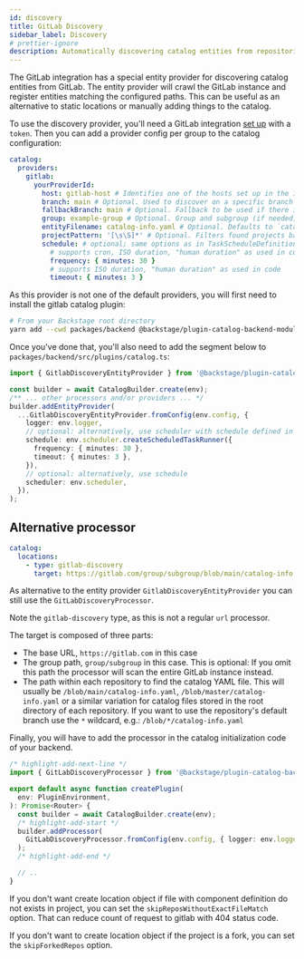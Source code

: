 ```yaml
---
id: discovery
title: GitLab Discovery
sidebar_label: Discovery
# prettier-ignore
description: Automatically discovering catalog entities from repositories in GitLab
---
```


The GitLab integration has a special entity provider for discovering catalog
entities from GitLab. The entity provider will crawl the GitLab instance and register
entities matching the configured paths. This can be useful as an alternative to
static locations or manually adding things to the catalog.

To use the discovery provider, you'll need a GitLab integration
[set up](locations.md) with a `token`. Then you can add a provider config per group
to the catalog configuration:

```yaml
catalog:
  providers:
    gitlab:
      yourProviderId:
        host: gitlab-host # Identifies one of the hosts set up in the integrations
        branch: main # Optional. Used to discover on a specific branch
        fallbackBranch: main # Optional. Fallback to be used if there is no default branch configured at the Gitlab repository. It is only used, if `branch` is undefined. Uses `master` as default
        group: example-group # Optional. Group and subgroup (if needed) to look for repositories. If not present the whole instance will be scanned
        entityFilename: catalog-info.yaml # Optional. Defaults to `catalog-info.yaml`
        projectPattern: '[\s\S]*' # Optional. Filters found projects based on provided patter. Defaults to `[\s\S]*`, which means to not filter anything
        schedule: # optional; same options as in TaskScheduleDefinition
          # supports cron, ISO duration, "human duration" as used in code
          frequency: { minutes: 30 }
          # supports ISO duration, "human duration" as used in code
          timeout: { minutes: 3 }
```

As this provider is not one of the default providers, you will first need to install
the gitlab catalog plugin:

```bash
# From your Backstage root directory
yarn add --cwd packages/backend @backstage/plugin-catalog-backend-module-gitlab
```

Once you've done that, you'll also need to add the segment below to `packages/backend/src/plugins/catalog.ts`:

```ts title="packages/backend/src/plugins/catalog.ts"
import { GitlabDiscoveryEntityProvider } from '@backstage/plugin-catalog-backend-module-gitlab';

const builder = await CatalogBuilder.create(env);
/** ... other processors and/or providers ... */
builder.addEntityProvider(
  ...GitlabDiscoveryEntityProvider.fromConfig(env.config, {
    logger: env.logger,
    // optional: alternatively, use scheduler with schedule defined in app-config.yaml
    schedule: env.scheduler.createScheduledTaskRunner({
      frequency: { minutes: 30 },
      timeout: { minutes: 3 },
    }),
    // optional: alternatively, use schedule
    scheduler: env.scheduler,
  }),
);
```

## Alternative processor

```yaml
catalog:
  locations:
    - type: gitlab-discovery
      target: https://gitlab.com/group/subgroup/blob/main/catalog-info.yaml
```

As alternative to the entity provider `GitlabDiscoveryEntityProvider`
you can still use the `GitLabDiscoveryProcessor`.

Note the `gitlab-discovery` type, as this is not a regular `url` processor.

The target is composed of three parts:

- The base URL, `https://gitlab.com` in this case
- The group path, `group/subgroup` in this case. This is optional: If you omit
  this path the processor will scan the entire GitLab instance instead.
- The path within each repository to find the catalog YAML file. This will
  usually be `/blob/main/catalog-info.yaml`, `/blob/master/catalog-info.yaml` or
  a similar variation for catalog files stored in the root directory of each
  repository. If you want to use the repository's default branch use the `*`
  wildcard, e.g.: `/blob/*/catalog-info.yaml`

Finally, you will have to add the processor in the catalog initialization code
of your backend.

```ts title="packages/backend/src/plugins/catalog.ts"
/* highlight-add-next-line */
import { GitLabDiscoveryProcessor } from '@backstage/plugin-catalog-backend-module-gitlab';

export default async function createPlugin(
  env: PluginEnvironment,
): Promise<Router> {
  const builder = await CatalogBuilder.create(env);
  /* highlight-add-start */
  builder.addProcessor(
    GitLabDiscoveryProcessor.fromConfig(env.config, { logger: env.logger }),
  );
  /* highlight-add-end */

  // ..
}
```

If you don't want create location object if file with component definition do not exists in project, you can set the `skipReposWithoutExactFileMatch` option. That can reduce count of request to gitlab with 404 status code.

If you don't want to create location object if the project is a fork, you can set the `skipForkedRepos` option.
